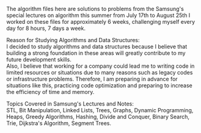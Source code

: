 The algorithm files here are solutions to problems from the Samsung's special lectures on algorithm this summer from July 17th to August 25th
I worked on these files for approximately 6 weeks, challenging myself every day for 8 hours, 7 days a week.

Reason for Studying Algorithms and Data Structures:  
I decided to study algorithms and data structures because I believe that building a strong foundation in these areas will greatly contribute to my future development skills.   
Also, I believe that working for a company could lead me to writing code in limited resources or situations due to many reasons such as legacy codes or infrastructure problems. Therefore, I am preparing in advance for situations like this, practicing code optimization and preparing to increase the efficiency of time and memory.

Topics Covered in Samsung's Lectures and Notes:   
STL, Bit Manipulation, Linked Lists, Trees, Graphs, Dynamic Programming, Heaps,
Greedy Algorithms, Hashing, Divide and Conquer, Binary Search, Trie, Dijkstra's Algorithm, Segment Trees.

